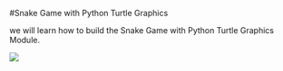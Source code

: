 #Snake Game with Python Turtle Graphics

we will learn how to build the Snake Game with Python Turtle Graphics Module.

![](../../../../Desktop/Snakegame.png)